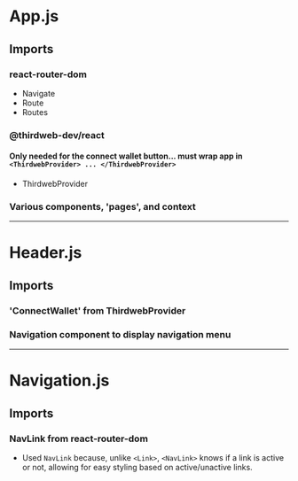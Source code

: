 # App.js
## Imports

### react-router-dom
- Navigate
- Route
- Routes
  
### @thirdweb-dev/react
#### Only needed for the connect wallet button... must wrap app in `<ThirdwebProvider> ... </ThirdwebProvider>`
- ThirdwebProvider
  
### Various components, 'pages', and context

--------------------

# Header.js

## Imports

### 'ConnectWallet' from ThirdwebProvider

### Navigation component to display navigation menu

--------------------

# Navigation.js

## Imports 

### NavLink from react-router-dom

- Used `NavLink` because, unlike `<Link>`, `<NavLink>` knows if a link is active or not, allowing for easy styling based on active/unactive links.